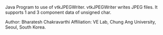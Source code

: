 Java Program to use of vtkJPEGWriter. 
vtkJPEGWriter writes JPEG files. It supports 1 and 3 component data of unsigned char.


Author: Bharatesh Chakravarthi
Affiliation: VE Lab, Chung Ang University, Seoul, South Korea. 
